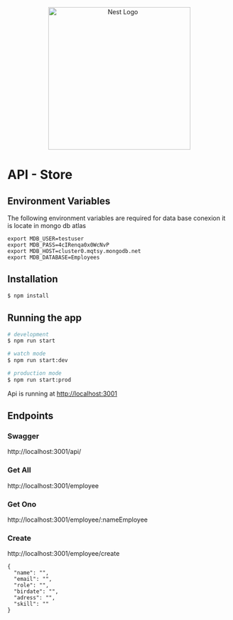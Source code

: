 <p align="center">
  <a href="http://nestjs.com/" target="blank"><img src="https://nestjs.com/img/logo_text.svg" width="320" alt="Nest Logo" /></a>
</p>

# API - Store

## Environment Variables

The following environment variables are required for data base conexion it is locate in mongo db atlas

```
export MDB_USER=testuser
export MDB_PASS=4cIRenqa0x0WcNvP
export MDB_HOST=cluster0.mqtsy.mongodb.net
export MDB_DATABASE=Employees
```

## Installation

```bash
$ npm install
```

## Running the app

```bash
# development
$ npm run start

# watch mode
$ npm run start:dev

# production mode
$ npm run start:prod
```

Api is running at <a href="http://localhost:3001">http://localhost:3001</a>


## Endpoints 


### Swagger

http://localhost:3001/api/


### Get All

http://localhost:3001/employee


### Get Ono

http://localhost:3001/employee/:nameEmployee

### Create

http://localhost:3001/employee/create

```Request
{
  "name": "",
  "email": "",
  "role": "",
  "birdate": "",
  "adress": "",
  "skill": ""
}
```
